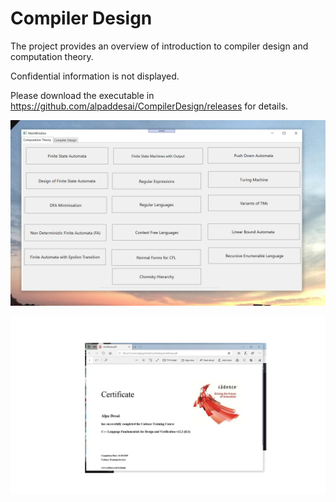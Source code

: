 # Compiler Design

The project provides an overview of introduction to compiler design and computation theory. 

Confidential information is not displayed.

Please download the executable in https://github.com/alpaddesai/CompilerDesign/releases for details.

![image](ComputationTheory.png)

![image](CertificateCadenceCplusplus.jpg)

